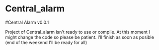# Central_alarm

#Central Alarm v0.0.1

Project of Central_alarm isn't ready to use or compile. At this moment I might change the code so please be patient. I'll finish
as soon as posible (end of the weekend I'll be ready for all)  
